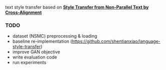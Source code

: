 text style transfer based on **[Style Transfer from Non-Parallel Text by Cross-Alignment](https://arxiv.org/pdf/1705.09655v2.pdf)**

### TODO
* dataset (NSMC) preprocessing & loading
* baseline re-implementation (https://github.com/shentianxiao/language-style-transfer)
* improve GAN objective
* write evaluation code
* run experiments
